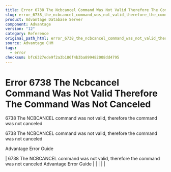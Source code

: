 ```yaml
---
title: Error 6738 The Ncbcancel Command Was Not Valid Therefore The Command Was Not Canceled
slug: error_6738_the_ncbcancel_command_was_not_valid_therefore_the_command_was_not_canceled
product: Advantage Database Server
component: Advantage
version: "12"
category: Reference
original_path_html: error_6738_the_ncbcancel_command_was_not_valid_therefore_the_command_was_not_canceled.htm
source: Advantage CHM
tags:
  - error
checksum: bfc6327ede9f2a3b186f4b3ba899482008dd4795
---
```


# Error 6738 The Ncbcancel Command Was Not Valid Therefore The Command Was Not Canceled

6738 The NCBCANCEL command was not valid, therefore the command was not canceled

6738 The NCBCANCEL command was not valid, therefore the command was not canceled

Advantage Error Guide

| 6738 The NCBCANCEL command was not valid, therefore the command was not canceled  Advantage Error Guide |  |  |  |  |

